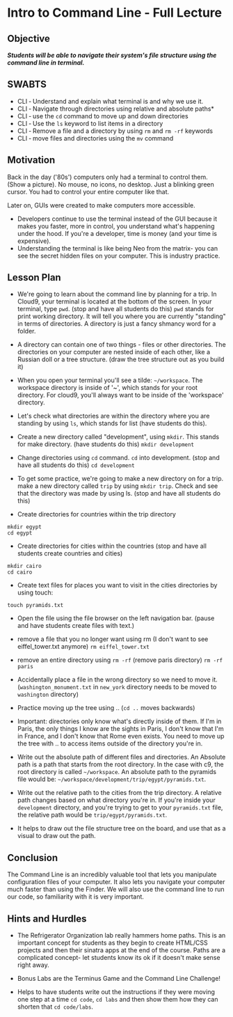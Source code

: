 # Intro to Command Line - Full Lecture

## Objective
***Students will be able to navigate their system's file structure using the command line in
terminal.***

## SWABTS

+ CLI ‐ Understand and explain what terminal is and why we use it.
+ CLI ‐ Navigate through directories using relative and absolute paths*
+ CLI ‐ use the `cd` command to move up and down directories
+ CLI ‐ Use the `ls` keyword to list items in a directory
+ CLI ‐ Remove a file and a directory by using `rm` and `rm ‐rf` keywords
+ CLI ‐ move files and directories using the `mv` command

## Motivation
Back in the day ('80s') computers only had a terminal to control them. (Show a picture). No mouse, no icons, no desktop. Just a blinking green cursor. You had to control your entire computer like that.

Later on, GUIs were created to make computers more accessible.

+ Developers continue to use the terminal instead of the GUI because it makes you faster, more in control, you understand what's happening under the hood. If you're a developer, time is money (and your time is expensive).
+ Understanding the terminal is like being Neo from the matrix- you can see the secret hidden files on your computer. This is industry practice.

## Lesson Plan 

+ We're going to learn about the command line by planning for a trip. In Cloud9, your terminal is located at the bottom of the screen. In your terminal, type `pwd`. (stop and have all students do this) `pwd` stands for print working directory. It will tell you where you are currently "standing" in terms of directories. A directory is just a fancy shmancy word for a folder.

+ A directory can contain one of two things - files or other directories. The directories on your computer are nested inside of each other, like a Russian doll or a tree structure. (draw the tree structure out as you build it)

+ When you open your terminal you'll see a tilde: `~/workspace`. The workspace directory is inside of '~', which stands for your root directory. For cloud9, you'll always want to be inside of the 'workspace' directory. 

+ Let's check what directories are within the directory where you are standing by using `ls`, which stands for list (have students do this).

+ Create a new directory called "development", using `mkdir`. This stands for make directory. (have students do this) `mkdir development`

+ Change directories using `cd` command. `cd` into development. (stop and have all students do this) `cd development`

+ To get some practice, we're going to make a new directory on for a trip. make a new directory called `trip` by using `mkdir trip`. Check and see that the directory was made by using ls. (stop and have all students do this)

+ Create directories for countries within the trip directory

```
mkdir egypt
cd egypt
```

+ Create directories for cities within the countries (stop and have all students create countries and cities)

```
mkdir cairo
cd cairo
```

+ Create text files for places you want to visit in the cities directories by using touch:

```
touch pyramids.txt
```

+ Open the file using the file browser on the left navigation bar. (pause and have students create files with text.)

+ remove a file that you no longer want using rm (I don't want to see eiffel_tower.txt anymore) `rm eiffel_tower.txt`

+ remove an entire directory using `rm -rf` (remove paris directory) `rm -rf paris`

+ Accidentally place a file in the wrong directory so we need to move it. (`washington_monument.txt` in `new_york` directory needs to be moved to `washington` directory)

+ Practice moving up the tree using .. (`cd ..` moves backwards)

+ Important: directories only know what's directly inside of them. If I'm in Paris, the only things I know are the sights in Paris, I don't know that I'm in France, and I don't know that Rome even exists. You need to move up the tree with .. to access items outside of the directory you're in. 

+ Write out the absolute path of different files and directories. An Absolute path is a path that starts from the root directory. In the case with c9, the root directory is called `~/workspace`. An absolute path to the pyramids file would be: `~/workspace/development/trip/egypt/pyramids.txt`.

+ Write out the relative path to the cities from the trip directory. A relative path changes based on what directory you're in. If you're inside your `development` directory, and you're trying to get to your `pyramids.txt` file, the relative path would be `trip/egypt/pyramids.txt`.

+ It helps to draw out the file structure tree on the board, and use that as a visual to draw out the path.


## Conclusion 

The Command Line is an incredibly valuable tool that lets you manipulate configuration files of your computer. It also lets you navigate your computer much faster than using the Finder. We will also use the command line to run our code, so familiarity with it is very important.

## Hints and Hurdles

+ The Refrigerator Organization lab really hammers home paths. This is an important concept for students as they begin to create HTML/CSS projects and then their sinatra apps at the end of the course. Paths are a complicated concept- let students know its ok if it doesn't make sense right away.

+ Bonus Labs are the Terminus Game and the Command Line Challenge!

+ Helps to have students write out the instructions if they were moving one step at a time `cd code`, `cd labs` and then show them how they can shorten that `cd code/labs`.

